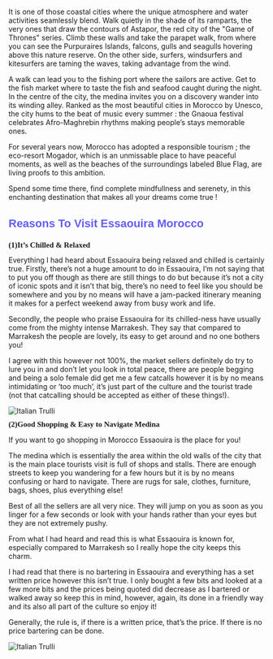 It is one of those coastal cities where the unique atmosphere and water activities seamlessly blend. Walk quietly in the shade of its ramparts, the very ones that draw the contours of Astapor, the red city of the "Game of Thrones" series. Climb these walls and take the parapet walk, from where you can see the Purpuraires Islands, falcons, gulls and seagulls hovering above this nature reserve. On the other side, surfers, windsurfers and kitesurfers are taming the waves, taking advantage from the wind.

A walk can lead you to the fishing port where the sailors are active. Get to the fish market where to taste the fish and seafood caught during the night. In the centre of the city, the medina invites you on a discovery wander into its winding alley. Ranked as the most beautiful cities in Morocco by Unesco, the city hums to the beat of music every summer : the Gnaoua festival celebrates Afro-Maghrebin rhythms making people’s stays memorable ones.

For several years now, Morocco has adopted a responsible tourism ; the eco-resort Mogador, which is an unmissable place to have peaceful moments, as well as the beaches of the surroundings labeled Blue Flag, are living proofs to this ambition.

Spend some time there, find complete mindfullness and serenety, in this enchanting destination that makes all your dreams come true ! 

<h2 style="color:#665df5;font-family:Rubik-Bold, arial, sans-serif;font-size: 22px;margin-bottom: 10px">Reasons To Visit Essaouira Morocco</h2><h2 style="font-size: 15px;font-family:Rubik-Bold">(1)It’s Chilled & Relaxed
</h2>Everything I had heard about Essaouira being relaxed and chilled is certainly true.
Firstly, there’s not a huge amount to do in Essaouira, I’m not saying that to put you off though as there are still things to do but because it’s not a city of iconic spots and it isn’t that big, there’s no need to feel like you should be somewhere and you by no means will have a jam-packed itinerary meaning it makes for a perfect weekend away from busy work and life.

Secondly, the people who praise Essaouira for its chilled-ness have usually come from the mighty intense Marrakesh. They say that compared to Marrakesh the people are lovely, its easy to get around and no one bothers you!

I agree with this however not 100%, the market sellers definitely do try to lure you in and don’t let you look in total peace, there are people begging and being a solo female did get me a few catcalls however it is by no means intimidating or ‘too much’, it’s just part of the culture and the tourist trade (not that catcalling should be accepted as either of these things!).

<img src="https://i.ibb.co/4KRGyjJ/louis-hansel-A8-Pr-Et-Ia-IF8-unsplash.jpg" style="  max-width: 100%;height: auto;" alt="Italian Trulli">




<h2 style="font-size: 15px;font-family:Rubik-Bold;;margin-top: 10px">(2)Good Shopping & Easy to Navigate Medina
</h2>If you want to go shopping in Morocco Essaouira is the place for you!

The medina which is essentially the area within the old walls of the city that is the main place tourists visit is full of shops and stalls. There are enough streets to keep you wandering for a few hours but it is by no means confusing or hard to navigate. There are rugs for sale, clothes, furniture, bags, shoes, plus everything else!

Best of all the sellers are all very nice. They will jump on you as soon as you linger for a few seconds or look with your hands rather than your eyes but they are not extremely pushy.

From what I had heard and read this is what Essaouira is known for, especially compared to Marrakesh so I really hope the city keeps this charm.

I had read that there is no bartering in Essaouira and everything has a set written price however this isn’t true. I only bought a few bits and looked at a few more bits and the prices being quoted did decrease as I bartered or walked away so keep this in mind, however, again, its done in a friendly way and its also all part of the culture so enjoy it!

Generally, the rule is, if there is a written price, that’s the price. If there is no price bartering can be done.

<img src="https://i.ibb.co/qdzkcJy/gemmmm-2-J1e-Uuftt-Bs-unsplash.jpg" style="  max-width: 100%;height: auto;" alt="Italian Trulli">